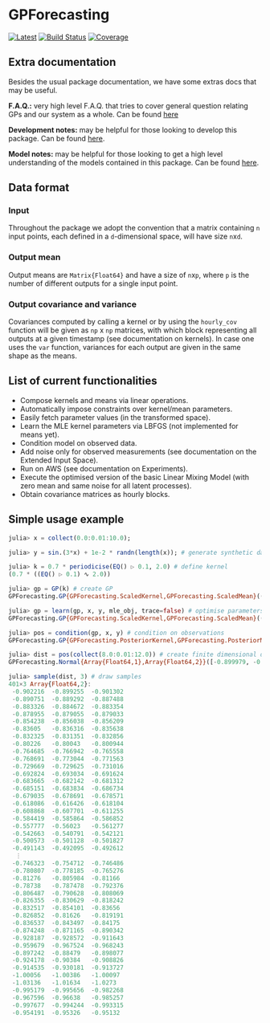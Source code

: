 # GPForecasting

[![Latest](https://img.shields.io/badge/docs-latest-blue.svg)](https://invenia.pages.invenia.ca/GPForecasting.jl/)
[![Build Status](https://gitlab.invenia.ca/invenia/GPForecasting.jl/badges/master/build.svg)](https://gitlab.invenia.ca/invenia/GPForecasting.jl/commits/master)
[![Coverage](https://gitlab.invenia.ca/invenia/GPForecasting.jl/badges/master/coverage.svg)](https://gitlab.invenia.ca/invenia/GPForecasting.jl/commits/master)

## Extra documentation
Besides the usual package documentation, we have some extras docs that may be useful.

**F.A.Q.:** very high level F.A.Q. that tries to cover general question relating GPs and
our system as a whole. Can be found [here](docs/FAQ.md)

**Development notes:** may be helpful for those looking to develop this package. Can be found [here](docs/GPFnotes.md).

**Model notes:** may be helpful for those looking to get a high level understanding of the
models contained in this package. Can be found [here](docs/Modelnotes.md).

## Data format

### Input
Throughout the package we adopt the convention that a matrix containing `n` input points,
each defined in a `d`-dimensional space, will have size `n`x`d`.

### Output mean
Output means are `Matrix{Float64}` and have a size of `n`x`p`, where `p` is the number of different outputs for a single input point.

### Output covariance and variance
Covariances computed by calling a kernel or by using the `hourly_cov` function will be given
as `np` x `np` matrices, with which block representing all outputs at a given timestamp (see documentation on kernels). In case one uses the `var` function, variances for each output are given in the same shape as the means.

## List of current functionalities

- Compose kernels and means via linear operations.
- Automatically impose constraints over kernel/mean parameters.
- Easily fetch parameter values (in the transformed space).
- Learn the MLE kernel parameters via LBFGS (not implemented for means yet).
- Condition model on observed data.
- Add noise only for observed measurements (see documentation on the Extended Input Space).
- Run on AWS (see documentation on Experiments).
- Execute the optimised version of the basic Linear Mixing Model (with zero mean and same noise for all latent processes).
- Obtain covariance matrices as hourly blocks.

## Simple usage example

```julia
julia> x = collect(0.0:0.01:10.0);

julia> y = sin.(3*x) + 1e-2 * randn(length(x)); # generate synthetic data

julia> k = 0.7 * periodicise(EQ() ▷ 0.1, 2.0) # define kernel
(0.7 * ((EQ() ▷ 0.1) ∿ 2.0))

julia> gp = GP(k) # create GP
GPForecasting.GP{GPForecasting.ScaledKernel,GPForecasting.ScaledMean}((0.0 * 𝟏), (0.7 * ((EQ() ▷ 0.1) ∿ 2.0)))

julia> gp = learn(gp, x, y, mle_obj, trace=false) # optimise parameters
GPForecasting.GP{GPForecasting.ScaledKernel,GPForecasting.ScaledMean}((0.0 * 𝟏), (0.27164985770150735 * ((EQ() ▷ 0.007373677766344863) ∿ 2.0952737850483216)))

julia> pos = condition(gp, x, y) # condition on observations
GPForecasting.GP{GPForecasting.PosteriorKernel,GPForecasting.PosteriorMean}(Posterior((0.27164985770150735 * ((EQ() ▷ 0.007373677766344863) ∿ 2.0952737850483216)), (0.0 * 𝟏)), Posterior((0.27164985770150735 * ((EQ() ▷ 0.007373677766344863) ∿ 2.0952737850483216))))

julia> dist = pos(collect(8.0:0.01:12.0)) # create finite dimensional distribution
GPForecasting.Normal{Array{Float64,1},Array{Float64,2}}([-0.899979, -0.889383, -0.885242, -0.87753, -0.85595, -0.836465, -0.830907, -0.801059, -0.765807, -0.77168  …  -0.961903, -0.899274, -0.911762, -0.918314, -1.00757, -1.02078, -0.983716, -0.981298, -0.998576, -0.957711], [9.99841e-7 -2.86436e-11 … -8.82267e-24 4.81593e-23; -2.86436e-11 9.99841e-7 … -1.08977e-24 5.94859e-24; … ; -8.82267e-24 -1.08977e-24 … 6.86451e-5 -2.45324e-5; 4.81593e-23 5.94859e-24 … -2.45324e-5 6.86451e-5])

julia> sample(dist, 3) # draw samples
401×3 Array{Float64,2}:
 -0.902216  -0.899255  -0.901302
 -0.890751  -0.889292  -0.887488
 -0.883326  -0.884672  -0.883354
 -0.878955  -0.879055  -0.879033
 -0.854238  -0.856038  -0.856209
 -0.83605   -0.836316  -0.835638
 -0.832325  -0.831351  -0.832856
 -0.80226   -0.80043   -0.800944
 -0.764685  -0.766942  -0.765558
 -0.768691  -0.773044  -0.771563
 -0.729669  -0.729625  -0.731016
 -0.692824  -0.693034  -0.691624
 -0.683665  -0.682142  -0.681312
 -0.685151  -0.683834  -0.686734
 -0.679035  -0.678691  -0.678571
 -0.618086  -0.616426  -0.618104
 -0.608868  -0.607701  -0.611255
 -0.584419  -0.585864  -0.586852
 -0.557777  -0.56023   -0.561277
 -0.542663  -0.540791  -0.542121
 -0.500573  -0.501128  -0.501827
 -0.491143  -0.492095  -0.492612
  ⋮
 -0.746323  -0.754712  -0.746486
 -0.780807  -0.778185  -0.765276
 -0.81276   -0.805984  -0.81166
 -0.78738   -0.787478  -0.792376
 -0.806487  -0.790628  -0.808069
 -0.826355  -0.830629  -0.818242
 -0.832517  -0.854101  -0.83656
 -0.826852  -0.81626   -0.819191
 -0.836537  -0.843497  -0.84175
 -0.874248  -0.871165  -0.890342
 -0.928187  -0.928572  -0.911643
 -0.959679  -0.967524  -0.968243
 -0.897242  -0.88479   -0.898077
 -0.924178  -0.90384   -0.908826
 -0.914535  -0.930181  -0.913727
 -1.00056   -1.00386   -1.00097
 -1.03136   -1.01634   -1.0273
 -0.995179  -0.995656  -0.982268
 -0.967596  -0.96638   -0.985257
 -0.997677  -0.994244  -0.993315
 -0.954191  -0.95326   -0.95132
```
